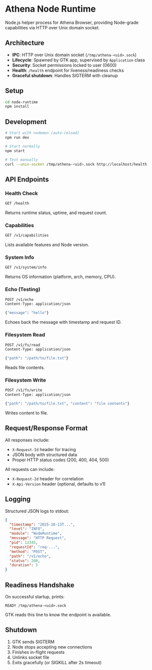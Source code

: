 # Athena Node Runtime

Node.js helper process for Athena Browser, providing Node-grade capabilities via HTTP over Unix domain socket.

## Architecture

- **IPC**: HTTP over Unix domain socket (`/tmp/athena-<uid>.sock`)
- **Lifecycle**: Spawned by GTK app, supervised by `Application` class
- **Security**: Socket permissions locked to user (0600)
- **Health**: `/health` endpoint for liveness/readiness checks
- **Graceful shutdown**: Handles SIGTERM with cleanup

## Setup

```bash
cd node-runtime
npm install
```

## Development

```bash
# Start with nodemon (auto-reload)
npm run dev

# Start normally
npm start

# Test manually
curl --unix-socket /tmp/athena-<uid>.sock http://localhost/health
```

## API Endpoints

### Health Check
```bash
GET /health
```

Returns runtime status, uptime, and request count.

### Capabilities
```bash
GET /v1/capabilities
```

Lists available features and Node version.

### System Info
```bash
GET /v1/system/info
```

Returns OS information (platform, arch, memory, CPU).

### Echo (Testing)
```bash
POST /v1/echo
Content-Type: application/json

{"message": "hello"}
```

Echoes back the message with timestamp and request ID.

### Filesystem Read
```bash
POST /v1/fs/read
Content-Type: application/json

{"path": "/path/to/file.txt"}
```

Reads file contents.

### Filesystem Write
```bash
POST /v1/fs/write
Content-Type: application/json

{"path": "/path/to/file.txt", "content": "file contents"}
```

Writes content to file.

## Request/Response Format

All responses include:
- `X-Request-Id` header for tracing
- JSON body with structured data
- Proper HTTP status codes (200, 400, 404, 500)

All requests can include:
- `X-Request-Id` header for correlation
- `X-Api-Version` header (optional, defaults to v1)

## Logging

Structured JSON logs to stdout:
```json
{
  "timestamp": "2025-10-13T...",
  "level": "INFO",
  "module": "NodeRuntime",
  "message": "HTTP Request",
  "pid": 12345,
  "requestId": "req-...",
  "method": "POST",
  "path": "/v1/echo",
  "status": 200,
  "duration": 5
}
```

## Readiness Handshake

On successful startup, prints:
```
READY /tmp/athena-<uid>.sock
```

GTK reads this line to know the endpoint is available.

## Shutdown

1. GTK sends SIGTERM
2. Node stops accepting new connections
3. Finishes in-flight requests
4. Unlinks socket file
5. Exits gracefully (or SIGKILL after 2s timeout)
